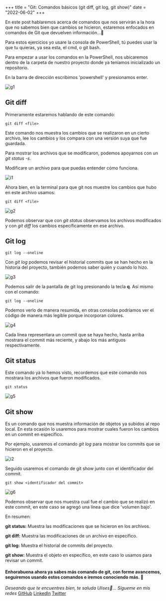 +++
title = "Git: Comandos básicos (git diff, git log, git show)"
date = "2022-06-02"
+++

En este post hablaremos acerca de comandos que nos servirán a la hora que no sabemos bien que cambios se hicieron, estaremos enfocados en comandos de Git que devuelven información...🐣

<!--more-->
Para estos ejercicios yo usare la consola de PowerShell, tú puedes usar la que tu quieras, ya sea esta, el cmd, o git bash.

Para empezar a usar los comandos en la PowerShell, nos ubicaremos dentro de la carpeta de nuestro proyecto donde ya teníamos inicializado un repositorio.

En la barra de dirección escribimos 'powershell' y presionamos enter.

![g1](https://user-images.githubusercontent.com/99143567/171784941-003c8c15-2af1-43c9-9868-3ebd56e8ece9.gif)

## Git diff

Primeramente estaremos hablando de este comando:

```texto
git diff <file>
```

Este comando nos muestra los cambios que se realizaron en un cierto archivo, lee los cambios y los compara con una versión suya que fue guardada.

Para mostrar los archivos que se modificaron, podemos apoyarnos con un *git status -s*.

Modificare un archivo para que puedas entender cómo funciona.

![i1](https://user-images.githubusercontent.com/99143567/171784971-dccd5846-3e91-4d76-8291-8cdd6bd346e8.png)

Ahora bien, en la terminal para que git nos muestre los cambios que hubo en este archivo usamos:

```texto
git diff <file>
```
![g2](https://user-images.githubusercontent.com/99143567/171784994-585668cf-99c4-46c0-b626-ff6bba725e31.gif)

Podemos observar que con *git status* observamos los archivos modificados y con *git diff* los cambios específicamente en ese archivo.

## Git log

```texto
git log --oneline
``` 

Con *git log* podemos revisar el historial commits que se han hecho en la historia del proyecto, también podemos saber quién y cuando lo hizo.

![g3](https://user-images.githubusercontent.com/99143567/171785015-7c1d7d01-a243-4cd7-aa72-c196e620584f.gif)

Podemos salir de la pantalla de git log presionando la tecla **q**. Así mismo con el comando:

```texto
git log --oneline
```
Podemos verlo de manera resumida, en otras consolas podríamos ver el código de manera más legible porque incorporan colores.

![g4](https://user-images.githubusercontent.com/99143567/171785030-728a6486-6ce6-4261-b09d-289dbbb8a207.png)

Cada línea representara un commit que se haya hecho, hasta arriba mostrara el commit más reciente, y abajo los más antiguos respectivamente.

## Git status

Este comando ya lo hemos visto, recordemos que este comando nos mostrara los archivos que fueron modificados.

```texto
git status 
```

![g5](https://user-images.githubusercontent.com/99143567/171785051-88ebbff3-255f-4b70-b697-dd7e6242db5b.gif)

## Git show

Es un comando que nos muestra información de objetos ya subidos al repo local. En esta ocasión lo usaremos para mostrar cuales fueron los cambios en un commit en específico.

Por ejemplo, usaremos el comando *git log* para mostrar los commits que se hicieron en el proyecto.

![i2](https://user-images.githubusercontent.com/99143567/171785070-17ac01f9-1ba2-4483-af5e-12a0a81ebb19.JPG)

Seguido usaremos el comando de git show junto con el identificador del commit.

```texto
git show <identificador del commit>
```

![g6](https://user-images.githubusercontent.com/99143567/171785093-0b4a4f7a-6728-41b4-acf1-dd909e9fa69a.gif)

Podemos observar que nos muestra cual fue el cambio que se realizó en este commit, en este caso se agregó una línea que dice 'volumen bajo'.

En resumen:

**git status:** Muestra las modificaciones que se hicieron en los archivos.

**git diff:** Muestra las modificaciones de un archivo en especifico.

**git log:** Muestra el historial de commits del proyecto.

**git show:** Muestra el objeto en específico, en este caso lo usamos para revisar un commit.

#### Enhorabuena ahora ya sabes más comando de git, con forme avancemos, seguiremos usando estos comandos e iremos conociendo más. 🚀

*Deseando que te encuentres bien, te saluda Ulises🤵...*
*Sígueme en mis redes*
[GitHub](https://github.com/UlisesOrnelasR)
[LinkedIn](https://www.linkedin.com/in/ulises-ornelas/)
[Twitter](https://twitter.com/UlisesOrnelass)
